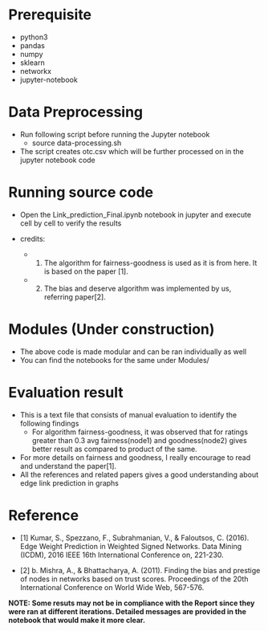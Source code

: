 # Prerequisite
* python3
* pandas
* numpy
* sklearn
* networkx
* jupyter-notebook

# Data Preprocessing
* Run following script before running the Jupyter notebook
	* source data-processing.sh
* The script creates otc.csv which will be further processed on in the jupyter notebook code 

# Running source code
* Open the Link_prediction_Final.ipynb notebook in jupyter and execute cell by cell to verify the results

* credits:
	* 1) The algorithm for fairness-goodness is used as it is from here. It is based on the paper [1]. 
	* 2) The bias and deserve algorithm was implemented by us, referring paper[2].

# Modules (Under construction)
* The above code is made modular and can be ran individually as well
* You can find the notebooks for the same under Modules/

# Evaluation result
* This is a text file that consists of manual evaluation to identify the following findings
	* For algorithm fairness-goodness, it was observed that for ratings greater than 0.3 avg fairness(node1) and goodness(node2) gives better result as compared to product of the same.
* For more details on fairness and goodness, I really encourage to read and understand the paper[1].
* All the references and related papers gives a good understanding about edge link prediction in graphs

# Reference
* [1] Kumar, S., Spezzano, F., Subrahmanian, V., & Faloutsos, C. (2016). Edge Weight Prediction in Weighted Signed Networks. Data Mining (ICDM), 2016 IEEE 16th International Conference on, 221-230.

* [2] b. Mishra, A., & Bhattacharya, A. (2011). Finding the bias and prestige of nodes in networks based on trust scores. Proceedings of the 20th International Conference on World Wide Web, 567-576. 

**NOTE: Some resuts may not be in compliance with the Report since they were ran at different iterations. Detailed messages are provided in the notebook that would make it more clear.**
